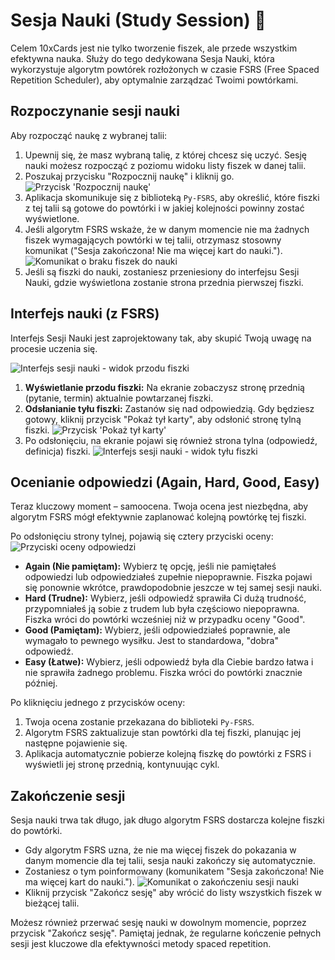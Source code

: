 # Sesja Nauki (Study Session) 🧠

Celem 10xCards jest nie tylko tworzenie fiszek, ale przede wszystkim efektywna nauka. Służy do tego dedykowana Sesja Nauki, która wykorzystuje algorytm powtórek rozłożonych w czasie FSRS (Free Spaced Repetition Scheduler), aby optymalnie zarządzać Twoimi powtórkami.

## Rozpoczynanie sesji nauki

Aby rozpocząć naukę z wybranej talii:

1.  Upewnij się, że masz wybraną talię, z której chcesz się uczyć. Sesję nauki możesz rozpocząć z poziomu widoku listy fiszek w danej talii.
2.  Poszukaj przycisku "Rozpocznij naukę" i kliknij go.
    ![Przycisk 'Rozpocznij naukę'](images/pl_04_przycisk_rozpocznij_nauke.png)
3.  Aplikacja skomunikuje się z biblioteką `Py-FSRS`, aby określić, które fiszki z tej talii są gotowe do powtórki i w jakiej kolejności powinny zostać wyświetlone.
4.  Jeśli algorytm FSRS wskaże, że w danym momencie nie ma żadnych fiszek wymagających powtórki w tej talii, otrzymasz stosowny komunikat ("Sesja zakończona! Nie ma więcej kart do nauki.").
    ![Komunikat o braku fiszek do nauki](images/pl_04_brak_fiszek_do_nauki.png)
5.  Jeśli są fiszki do nauki, zostaniesz przeniesiony do interfejsu Sesji Nauki, gdzie wyświetlona zostanie strona przednia pierwszej fiszki.

## Interfejs nauki (z FSRS)

Interfejs Sesji Nauki jest zaprojektowany tak, aby skupić Twoją uwagę na procesie uczenia się.

![Interfejs sesji nauki - widok przodu fiszki](images/pl_04_interfejs_sesji_nauki_przod.png)

1.  **Wyświetlanie przodu fiszki:** Na ekranie zobaczysz stronę przednią (pytanie, termin) aktualnie powtarzanej fiszki.
2.  **Odsłanianie tyłu fiszki:** Zastanów się nad odpowiedzią. Gdy będziesz gotowy, kliknij przycisk "Pokaż tył karty", aby odsłonić stronę tylną fiszki.
    ![Przycisk 'Pokaż tył karty'](images/pl_04_przycisk_odwroc.png)
3.  Po odsłonięciu, na ekranie pojawi się również strona tylna (odpowiedź, definicja) fiszki.
    ![Interfejs sesji nauki - widok tyłu fiszki](images/pl_04_interfejs_sesji_nauki_tyl.png)

## Ocenianie odpowiedzi (Again, Hard, Good, Easy)

Teraz kluczowy moment – samoocena. Twoja ocena jest niezbędna, aby algorytm FSRS mógł efektywnie zaplanować kolejną powtórkę tej fiszki.

Po odsłonięciu strony tylnej, pojawią się cztery przyciski oceny:
![Przyciski oceny odpowiedzi](images/pl_04_przyciski_oceny.png)

*   **Again (Nie pamiętam):** Wybierz tę opcję, jeśli nie pamiętałeś odpowiedzi lub odpowiedziałeś zupełnie niepoprawnie. Fiszka pojawi się ponownie wkrótce, prawdopodobnie jeszcze w tej samej sesji nauki.
*   **Hard (Trudne):** Wybierz, jeśli odpowiedź sprawiła Ci dużą trudność, przypomniałeś ją sobie z trudem lub była częściowo niepoprawna. Fiszka wróci do powtórki wcześniej niż w przypadku oceny "Good".
*   **Good (Pamiętam):** Wybierz, jeśli odpowiedziałeś poprawnie, ale wymagało to pewnego wysiłku. Jest to standardowa, "dobra" odpowiedź.
*   **Easy (Łatwe):** Wybierz, jeśli odpowiedź była dla Ciebie bardzo łatwa i nie sprawiła żadnego problemu. Fiszka wróci do powtórki znacznie później.

Po kliknięciu jednego z przycisków oceny:

1.  Twoja ocena zostanie przekazana do biblioteki `Py-FSRS`.
2.  Algorytm FSRS zaktualizuje stan powtórki dla tej fiszki, planując jej następne pojawienie się.
3.  Aplikacja automatycznie pobierze kolejną fiszkę do powtórki z FSRS i wyświetli jej stronę przednią, kontynuując cykl.

## Zakończenie sesji

Sesja nauki trwa tak długo, jak długo algorytm FSRS dostarcza kolejne fiszki do powtórki.

*   Gdy algorytm FSRS uzna, że nie ma więcej fiszek do pokazania w danym momencie dla tej talii, sesja nauki zakończy się automatycznie.
*   Zostaniesz o tym poinformowany (komunikatem "Sesja zakończona! Nie ma więcej kart do nauki.").
    ![Komunikat o zakończeniu sesji nauki](images/pl_04_koniec_sesji.png)
*   Kliknij przycisk "Zakończ sesję" aby wrócić do listy wszystkich fiszek w bieżącej talii.

Możesz również przerwać sesję nauki w dowolnym momencie, poprzez przycisk "Zakończ sesję". Pamiętaj jednak, że regularne kończenie pełnych sesji jest kluczowe dla efektywności metody spaced repetition.
